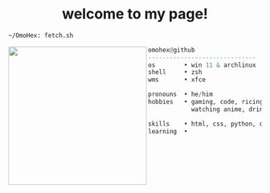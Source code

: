 <h1 align="center">welcome to my page!</h1>


```sh
~/OmoHex: fetch.sh
```

<img align="left" src="https://github.com/omohex.png" width="275" />

```haskell
omohex@github
------------------------------
os        • win 11 & archlinux
shell     • zsh
wms       • xfce

pronouns  • he/him
hobbies   • gaming, code, ricing,
            watching anime, drink coffee.

skills    • html, css, python, oracle sql
learning  •  

```

<h1></h1>

